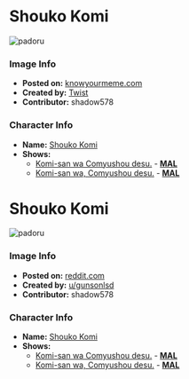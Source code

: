 # Shouko Komi

![padoru](https://raw.githubusercontent.com/shadow578/Padoru-Padoru/master/Padoru/miss-komi-is-bad-at-communication-komi-alt1.png "Shouko Komi")

### Image Info
* **Posted on:**     [knowyourmeme.com](https://knowyourmeme.com/photos/1434090-padoru)
* **Created by:**    [Twist](https://github.com/shadow578/Padoru-Padoru/blob/master/table-of-contents/creators/Twist.md)
* **Contributor:**   shadow578

### Character Info
* **Name:**   [Shouko Komi](https://myanimelist.net/character/141790)
* **Shows:**
  * [Komi-san wa Comyushou desu.](https://github.com/shadow578/Padoru-Padoru/blob/master/table-of-contents/shows/KomisanwaComyushoudesu.md) - [__MAL__](https://myanimelist.net/manga/93530/Komi-san_wa_Comyushou_desu)
  * [Komi-san wa, Comyushou desu.](https://github.com/shadow578/Padoru-Padoru/blob/master/table-of-contents/shows/KomisanwaComyushoudesu.md) - [__MAL__](https://myanimelist.net/manga/99007/Komi-san_wa_Comyushou_desu)


# Shouko Komi

![padoru](https://raw.githubusercontent.com/shadow578/Padoru-Padoru/master/Padoru/miss-komi-is-bad-at-communication-komi-alt0.png "Shouko Komi")

### Image Info
* **Posted on:**     [reddit.com](https://www.reddit.com/r/Padoru/comments/dypswz/komisan_komisan_wa_komyushou_desu/)
* **Created by:**    [u/gunsonlsd](https://github.com/shadow578/Padoru-Padoru/blob/master/table-of-contents/creators/ugunsonlsd.md)
* **Contributor:**   shadow578

### Character Info
* **Name:**   [Shouko Komi](https://myanimelist.net/character/141790)
* **Shows:**
  * [Komi-san wa Comyushou desu.](https://github.com/shadow578/Padoru-Padoru/blob/master/table-of-contents/shows/KomisanwaComyushoudesu.md) - [__MAL__](https://myanimelist.net/manga/93530/Komi-san_wa_Comyushou_desu)
  * [Komi-san wa, Comyushou desu.](https://github.com/shadow578/Padoru-Padoru/blob/master/table-of-contents/shows/KomisanwaComyushoudesu.md) - [__MAL__](https://myanimelist.net/manga/99007/Komi-san_wa_Comyushou_desu)


